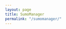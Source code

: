 ```yaml
---
layout: page
title: SumoManager
permalink: "/sumomanager/"
---
```


<div id="demo"></div>

<script>
  document.getElementById("demo").innerHTML = "Hello JavaScript!";
</script>
